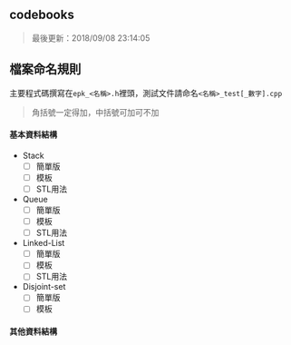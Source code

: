 ## codebooks

> 最後更新：2018/09/08 23:14:05

## 檔案命名規則

主要程式碼撰寫在`epk_<名稱>.h`裡頭，測試文件請命名`<名稱>_test[_數字].cpp`

> 角括號一定得加，中括號可加可不加

#### 基本資料結構

* Stack
	* [ ] 簡單版
	* [ ] 模板
	* [ ] STL用法
* Queue
	* [ ] 簡單版
	* [ ] 模板
	* [ ] STL用法
* Linked-List
	* [ ] 簡單版
	* [ ] 模板
	* [ ] STL用法

* Disjoint-set
	* [ ] 簡單版
	* [ ] 模板

#### 其他資料結構

